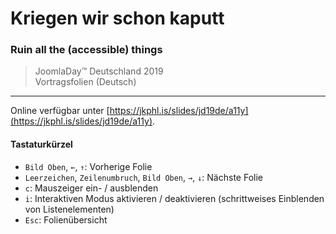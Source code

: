 # Kriegen wir schon kaputt

### Ruin all the (accessible) things

> JoomlaDay™ Deutschland 2019<br/>
> Vortragsfolien (Deutsch)

___

Online verfügbar unter [https://jkphl.is/slides/jd19de/a11y](https://jkphl.is/slides/jd19de/a11y).

#### Tastaturkürzel

* `Bild Oben`, `←`, `↑`: Vorherige Folie
* `Leerzeichen`, `Zeilenumbruch`, `Bild Oben`, `→`, `↓`: Nächste Folie
* `c`: Mauszeiger ein- / ausblenden
* `i`: Interaktiven Modus aktivieren / deaktivieren (schrittweises Einblenden von Listenelementen)
* `Esc`: Folienübersicht
